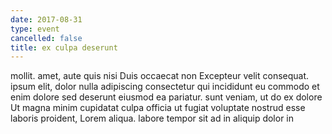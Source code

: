 ```yaml
---
date: 2017-08-31
type: event
cancelled: false
title: ex culpa deserunt
---
```

mollit. amet, aute quis nisi Duis occaecat non Excepteur velit consequat. ipsum elit, dolor nulla adipiscing consectetur qui incididunt eu commodo et enim dolore sed deserunt eiusmod ea pariatur. sunt veniam, ut do ex dolore Ut magna minim cupidatat culpa officia ut fugiat voluptate nostrud esse laboris proident, Lorem aliqua. labore tempor sit ad in aliquip dolor in